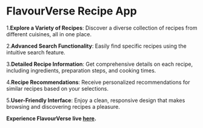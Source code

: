 # FlavourVerse Recipe App

1.**Explore a Variety of Recipes**: Discover a diverse collection of recipes from different cuisines, all in one place.

2.**Advanced Search Functionality**: Easily find specific recipes using the intuitive search feature.

3.**Detailed Recipe Information**: Get comprehensive details on each recipe, including ingredients, preparation steps, and cooking times.

4.**Recipe Recommendations**: Receive personalized recommendations for similar recipes based on your selections.

5.**User-Friendly Interface**: Enjoy a clean, responsive design that makes browsing and discovering recipes a pleasure.

**Experience FlavourVerse live <a href="https://flavourverse1.netlify.app/" target="_blank">here</a>.** 
